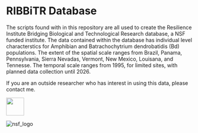 # RIBBiTR Database
The scripts found with in this repository are all used to create the Resilience Institute Bridging Biological and Technological Research database, a NSF funded institute. The data contained within the database has individual level characterstics for Amphibian and Batrachochytrium dendrobatidis (Bd) populations. The extent of the spatial scale ranges from Brazil, Panama, Pennsylvania, Sierra Nevadas, Vermont, New Mexico, Louisana, and Tennesse. The temporal scale ranges from 1995, for limited sites, with planned data collection until 2026. 

If you are an outside researcher who has interest in using this data, please contact me. 

<img src="https://user-images.githubusercontent.com/88209553/192005530-b2fde59f-21b8-4d58-a80f-bd75676b6e74.png" width="48">


![nsf_logo](https://user-images.githubusercontent.com/88209553/192005606-55358448-a846-4956-92f3-d49586ad5ca0.png)
